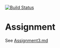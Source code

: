 [![Build Status](https://dev.azure.com/Stevezuelkepsn/CSCD379-2020-Winter/_apis/build/status/StevenZuelke.EWU-CSCD379-2020-Winter%20(1)?branchName=master)](https://dev.azure.com/Stevezuelkepsn/CSCD379-2020-Winter/_build/latest?definitionId=2&branchName=master)
# Assignment

See [Assignment3.md](Assignment3.md)
